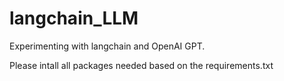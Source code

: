 # langchain_LLM

Experimenting with langchain and OpenAI GPT.

Please intall all packages needed based on the requirements.txt